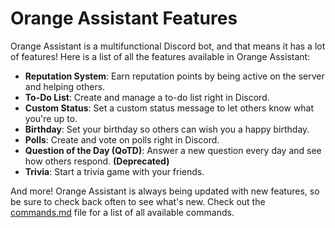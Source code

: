 # Orange Assistant Features

Orange Assistant is a multifunctional Discord bot, and that means it has a lot of features! Here is a list of all the features available in Orange Assistant:

- **Reputation System**: Earn reputation points by being active on the server and helping others.
- **To-Do List**: Create and manage a to-do list right in Discord.
- **Custom Status**: Set a custom status message to let others know what you're up to.
- **Birthday**: Set your birthday so others can wish you a happy birthday.
- **Polls**: Create and vote on polls right in Discord.
- **Question of the Day (QoTD)**: Answer a new question every day and see how others respond. **(Deprecated)**
- **Trivia**: Start a trivia game with your friends.

And more! Orange Assistant is always being updated with new features, so be sure to check back often to see what's new. Check out the [commands.md](commands.md) file for a list of all available commands.